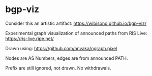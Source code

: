 # bgp-viz
Consider this an artistic artifact: 
https://wibisono.github.io/bgp-viz/

Experimental graph visualization of announced paths from RIS Live: https://ris-live.ripe.net/

Drawn using: https://github.com/anvaka/ngraph.pixel

Nodes are AS Numbers, edges are from announced PATH.

Prefix are still ignored, not drawn. No withdrawals.
